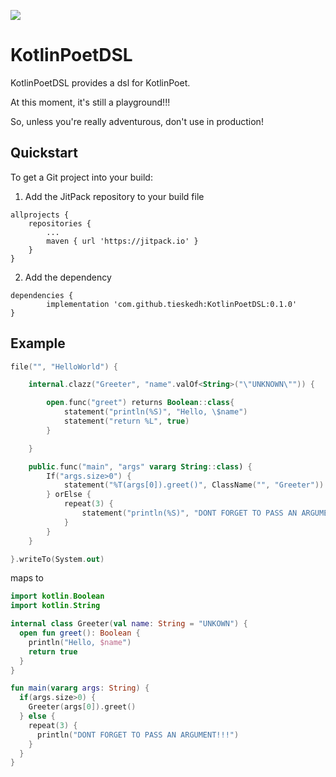 [![](https://jitpack.io/v/tieskedh/KotlinPoetDSL.svg)](https://jitpack.io/#tieskedh/KotlinPoetDSL)


# KotlinPoetDSL
KotlinPoetDSL provides a dsl for KotlinPoet.

At this moment, it's still a playground!!!

So, unless you're really adventurous, don't use in production! 

## Quickstart

To get a Git project into your build:

1. Add the JitPack repository to your build file

```
allprojects {
	repositories {
		...
		maven { url 'https://jitpack.io' }
	}
}
```
2. Add the dependency
```
dependencies {
        implementation 'com.github.tieskedh:KotlinPoetDSL:0.1.0'
}
```

## Example
```kotlin
file("", "HelloWorld") {

    internal.clazz("Greeter", "name".valOf<String>("\"UNKNOWN\"")) {

        open.func("greet") returns Boolean::class{
            statement("println(%S)", "Hello, \$name")
            statement("return %L", true)
        }

    }

    public.func("main", "args" vararg String::class) {
        If("args.size>0") {
            statement("%T(args[0]).greet()", ClassName("", "Greeter"))
        } orElse {
            repeat(3) {
                statement("println(%S)", "DONT FORGET TO PASS AN ARGUMENT!!!")
            }
        }
    }

}.writeTo(System.out)
```

maps to

```kotlin
import kotlin.Boolean
import kotlin.String

internal class Greeter(val name: String = "UNKOWN") {
  open fun greet(): Boolean {
    println("Hello, $name")
    return true
  }
}

fun main(vararg args: String) {
  if(args.size>0) {
    Greeter(args[0]).greet()
  } else {
    repeat(3) {
      println("DONT FORGET TO PASS AN ARGUMENT!!!")
    }
  }
}
```

